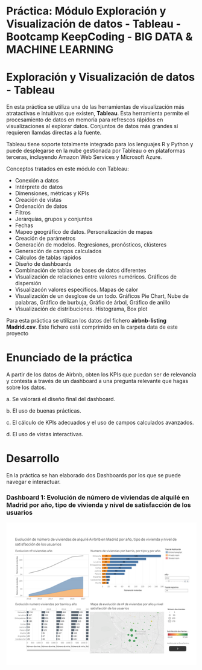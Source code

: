 # Práctica: Módulo Exploración y Visualización de datos - Tableau - Bootcamp KeepCoding - BIG DATA & MACHINE LEARNING

# Exploración y Visualización de datos - Tableau

En esta práctica se utiliza una de las herramientas de visualización más atratactivas e intuitivas que existen, **Tableau**. Esta herramienta permite el procesamiento de datos en memoria para refrescos rápidos en visualizaciones al explorar datos. Conjuntos de datos más grandes sí requieren llamdas directas a la fuente.

Tableau tiene soporte totalmente integrado para los lenguajes R y Python y puede desplegarse en la nube gestionada por Tableau o en plataformas terceras, incluyendo Amazon Web Services y Microsoft Azure.

Conceptos tratados en este módulo con Tableau:

- Conexión a datos
- Intérprete de datos
- Dimensiones, métricas y KPIs
- Creación de vistas
- Ordenación de datos
- Filtros
- Jerarquías, grupos y conjuntos
- Fechas
- Mapeo geográfico de datos. Personalización de mapas
- Creación de parámetros
- Generación de modelos. Regresiones, pronósticos, clústeres
- Generación de campos calculados
- Cálculos de tablas rápidos
- Diseño de dashboards
- Combinación de tablas de bases de datos diferentes
- Visualización de relaciones entre valores numéricos. Gráficos de dispersión
- Visualizacón valores específicos. Mapas de calor
- Visualización de un desglose de un todo. Gráficos Pie Chart, Nube de palabras, Gráfico de burbuja, Gráfio de árbol, Gráfico de anillo
- Visualización de distribuciones. Histograma, Box plot

Para esta práctica se utilizan los datos del fichero **airbnb-listing Madrid.csv**. Este fichero está comprimido en la carpeta data de este proyecto


# Enunciado de la práctica

A partir de los datos de Airbnb, obten los KPIs que puedan ser de relevancia y contesta a través de un dashboard a una pregunta relevante que hagas sobre los datos.

a. Se valorará el diseño final del dashboard.

b. El uso de buenas prácticas.

c. El cálculo de KPIs adecuados y el uso de campos calculados avanzados.

d. El uso de vistas interactivas.

# Desarrollo

En la práctica se han elaborado dos Dashboards por los que se puede navegar e interactuar.

### Dashboard 1: Evolución de número de viviendas de alquilé en Madrid por año, tipo de vivienda y nivel  de satisfacción de los usuarios
![Dashboard1](https://raw.githubusercontent.com/mcpade/Practica_Tableau/master/graficos/Dashboard1.png)

